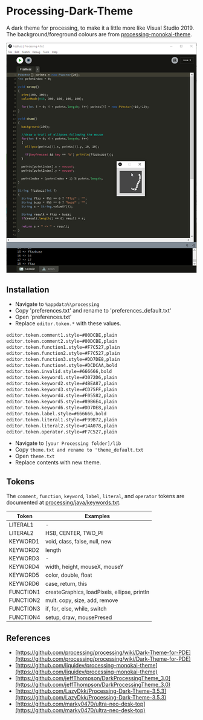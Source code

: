# Processing-Dark-Theme
A dark theme for processing, to make it a little more like Visual Studio 2019. The background/foreground colours are from [processing-monokai-theme](https://github.com/liquidev/processing-monokai-theme).

![screenshot](/processing%20dark%20theme.png?raw=true)

## Installation ##
* Navigate to `%appdata%\processing`
* Copy 'preferences.txt' and rename to 'preferences_default.txt'
* Open 'preferences.txt' 
* Replace `editor.token.*` with these values.
```
editor.token.comment1.style=#00DCBE,plain
editor.token.comment2.style=#00DCBE,plain
editor.token.function1.style=#F7C527,plain
editor.token.function2.style=#F7C527,plain
editor.token.function3.style=#DD7DE8,plain
editor.token.function4.style=#DCDCAA,bold
editor.token.invalid.style=#666666,bold
editor.token.keyword1.style=#3072D6,plain
editor.token.keyword2.style=#4BEA87,plain
editor.token.keyword3.style=#CD75FF,plain
editor.token.keyword4.style=#F05582,plain
editor.token.keyword5.style=#89B6E4,plain
editor.token.keyword6.style=#DD7DE8,plain
editor.token.label.style=#666666,bold
editor.token.literal1.style=#F99B72,plain
editor.token.literal2.style=#14A078,plain
editor.token.operator.style=#F7C527,plain
```
* Navigate to ```[your Processing folder]/lib```
* Copy `theme.txt and rename to 'theme_default.txt`
* Open `theme.txt`
* Replace contents with new theme.

## Tokens

The `comment`, `function`, `keyword`, `label`, `literal`, and `operator` tokens are documented at [processing/java/keywords.txt](https://github.com/processing/processing/blob/master/java/keywords.txt).

| Token | Examples |
|---|---|
| LITERAL1 | - |
| LITERAL2 | HSB, CENTER, TWO_PI |
| KEYWORD1 | void, class, false, null, new |
| KEYWORD2 | length |
| KEYWORD3 | - |
| KEYWORD4 | width, height, mouseX, mouseY |
| KEYWORD5 | color, double, float |
| KEYWORD6 | case, return, this  |
| FUNCTION1 | createGraphics, loadPixels, ellipse, println |
| FUNCTION2 | mult. copy, size, add, remove |
| FUNCTION3 | if, for, else, while, switch |
| FUNCTION4 | setup, draw, mousePresed |

## References ##
* [https://github.com/processing/processing/wiki/Dark-Theme-for-PDE](https://github.com/processing/processing/wiki/Dark-Theme-for-PDE)
* [https://github.com/liquidev/processing-monokai-theme](https://github.com/liquidev/processing-monokai-theme)
* [https://github.com/jeffThompson/DarkProcessingTheme_3.0](https://github.com/jeffThompson/DarkProcessingTheme_3.0)
* [https://github.com/LazyDkk/Processing-Dark-Theme-3.5.3](https://github.com/LazyDkk/Processing-Dark-Theme-3.5.3)
* [https://github.com/marky0470/ultra-neo-desk-top](https://github.com/marky0470/ultra-neo-desk-top)
